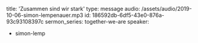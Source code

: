 title: 'Zusammen sind wir stark'
type: message
audio: /assets/audio/2019-10-06-simon-lempenauer.mp3
id: 186592db-6df5-43e0-876a-93c93108397c
sermon_series: together-we-are
speaker:
  - simon-lemp

